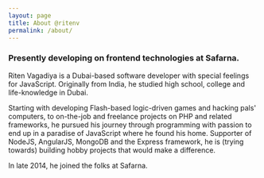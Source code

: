 ```yaml
---
layout: page
title: About @ritenv
permalink: /about/
---
```


### Presently developing on frontend technologies at Safarna.

Riten Vagadiya is a Dubai-based software developer with special feelings for JavaScript. Originally from India, he studied high school, college and life-knowledge in Dubai.

Starting with developing Flash-based logic-driven games and hacking pals' computers, to on-the-job and freelance projects on PHP and related frameworks, he pursued his journey through programming with passion to end up in a paradise of JavaScript where he found his home. Supporter of NodeJS, AngularJS, MongoDB and the Express framework, he is (trying towards) building hobby projects that would make a difference.

In late 2014, he joined the folks at Safarna.